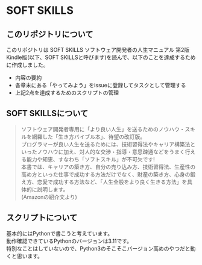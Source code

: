 # SOFT SKILLS
## このリポジトリについて
このリポジトリは SOFT SKILLS ソフトウェア開発者の人生マニュアル 第2版 Kindle版(以下、SOFT SKILLSと呼びます)を読んで、以下のことを達成するために作成しました。  
- 内容の要約
- 各章末にある「やってみよう」をissueに登録してタスクとして管理する
- 上記2点を達成するためのスクリプトの管理
## SOFT SKILLSについて
> ソフトウェア開発者専用に「より良い人生」を送るためのノウハウ・スキルを網羅した「生き方バイブル本」、待望の改訂版。  
>プログラマーが良い人生を送るためには、技術習得法やキャリア構築法といったノウハウに加え、対人的な交渉・指導・意思疎通などをうまく行える能力や知恵、すなわち「ソフトスキル」が不可欠です!  
>本書では、キャリアの築き方、自分の売り込み方、技術習得法、生産性の高め方といった仕事で成功する方法だけでなく、財産の築き方、心身の鍛え方、恋愛で成功する方法など、「人生全般をより良く生きる方法」を具体的に説明します。  
> (Amazonの紹介文より)

## スクリプトについて
基本的にはPythonで書こうと考えています。  
動作確認できているPythonのバージョンは3.11です。  
特別なことはしていないので、Python3のそこそこバージョン高めのやつだと動くと思います。
